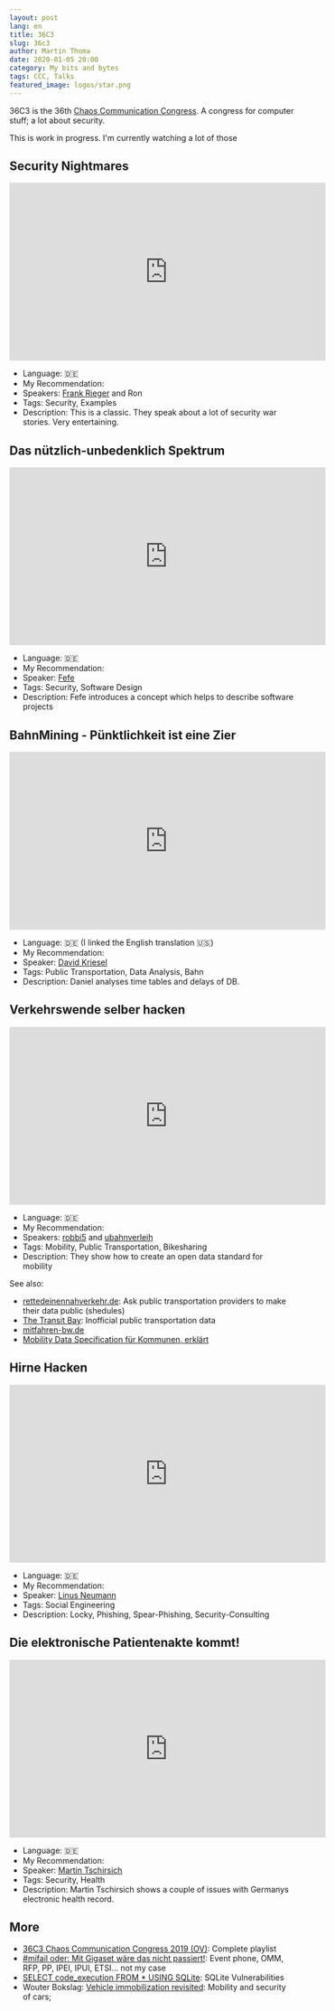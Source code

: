 ```yaml
---
layout: post
lang: en
title: 36C3
slug: 36c3
author: Martin Thoma
date: 2020-01-05 20:00
category: My bits and bytes
tags: CCC, Talks
featured_image: logos/star.png
---
```

36C3 is the 36th
[Chaos Communication Congress](https://en.wikipedia.org/wiki/Chaos_Communication_Congress).
A congress for computer stuff; a lot about security.

<style>
.checked {
  color: orange;
}
</style>

<div class="info">This is work in progress. I'm currently watching a lot of those</div>


## Security Nightmares

<iframe width="560" height="315" src="https://www.youtube-nocookie.com/embed/byZBO7EHnFQ" frameborder="0" allow="accelerometer; autoplay; encrypted-media; gyroscope; picture-in-picture" allowfullscreen></iframe>

* Language: 🇩🇪
* My Recommendation: <span class="fa fa-star checked"></span><span class="fa fa-star checked"></span><span class="fa fa-star checked"></span><span class="fa fa-star checked"></span><span class="fa fa-star checked"></span>
* Speakers: [Frank Rieger](https://de.wikipedia.org/wiki/Frank_Rieger) and Ron
* Tags: Security, Examples
* Description: This is a classic. They speak about a lot of security war
  stories. Very entertaining.


## Das nützlich-unbedenklich Spektrum

<iframe width="560" height="315" src="https://www.youtube-nocookie.com/embed/31xA9p3pYE4" frameborder="0" allow="accelerometer; autoplay; encrypted-media; gyroscope; picture-in-picture" allowfullscreen></iframe>

* Language: 🇩🇪
* My Recommendation: <span class="fa fa-star checked"></span><span class="fa fa-star checked"></span><span class="fa fa-star checked"></span><span class="fa fa-star checked"></span><span class="fa fa-star checked"></span>
* Speaker: [Fefe](https://en.wikipedia.org/wiki/Felix_von_Leitner)
* Tags: Security, Software Design
* Description: Fefe introduces a concept which helps to describe software
  projects


## BahnMining - Pünktlichkeit ist eine Zier

<iframe width="560" height="315" src="https://www.youtube-nocookie.com/embed/AGCmPLWZKd8" frameborder="0" allow="accelerometer; autoplay; encrypted-media; gyroscope; picture-in-picture" allowfullscreen></iframe>

* Language: 🇩🇪 (I linked the English translation 🇺🇸)
* My Recommendation: <span class="fa fa-star checked"></span><span class="fa fa-star checked"></span><span class="fa fa-star checked"></span><span class="fa fa-star checked"></span><span class="fa fa-star checked"></span>
* Speaker: <a href="http://www.dkriesel.com/">David Kriesel</a>
* Tags: Public Transportation, Data Analysis, Bahn
* Description: Daniel analyses time tables and delays of DB.


## Verkehrswende selber hacken

<iframe width="560" height="315" src="https://www.youtube-nocookie.com/embed/WhgRRpA3b2c" frameborder="0" allow="accelerometer; autoplay; encrypted-media; gyroscope; picture-in-picture" allowfullscreen></iframe>

* Language: 🇩🇪
* My Recommendation: <span class="fa fa-star checked"></span><span class="fa fa-star checked"></span><span class="fa fa-star checked"></span><span class="fa fa-star checked"></span><span class="fa fa-star checked"></span>
* Speakers: <a href="https://robbi5.de/">robbi5</a> and <a href="https://github.com/ubahnverleih">ubahnverleih</a>
* Tags: Mobility, Public Transportation, Bikesharing
* Description: They show how to create an open data standard for mobility


See also:

* [rettedeinennahverkehr.de](https://rettedeinennahverkehr.de/): Ask public transportation providers to make their data public (shedules)
* [The Transit Bay](https://transitbay.org/): Inofficial public transportation data
* [mitfahren-bw.de](https://mitfahren-bw.de/)
* [Mobility Data Specification für Kommunen, erklärt](https://radforschung.org/log/mds-fuer-kommunen-erklaert/)


## Hirne Hacken

<iframe width="560" height="315" src="https://www.youtube-nocookie.com/embed/BreKdM7CKnY" frameborder="0" allow="accelerometer; autoplay; encrypted-media; gyroscope; picture-in-picture" allowfullscreen></iframe>

* Language: 🇩🇪
* My Recommendation: <span class="fa fa-star checked"></span><span class="fa fa-star checked"></span><span class="fa fa-star checked"></span><span class="fa fa-star checked"></span><span class="fa fa-star checked"></span>
* Speaker: <a href="https://de.wikipedia.org/wiki/Linus_Neumann">Linus Neumann</a>
* Tags: Social Engineering
* Description: Locky, Phishing, Spear-Phishing, Security-Consulting


## Die elektronische Patientenakte kommt!

<iframe width="560" height="315" src="https://www.youtube-nocookie.com/embed/q6l_B2fgJjM" frameborder="0" allow="accelerometer; autoplay; encrypted-media; gyroscope; picture-in-picture" allowfullscreen></iframe>

* Language: 🇩🇪
* My Recommendation: <span class="fa fa-star checked"></span><span class="fa fa-star checked"></span><span class="fa fa-star checked"></span><span class="fa fa-star checked"></span><span class="fa fa-star"></span>
* Speaker: [Martin Tschirsich](https://www.linkedin.com/in/martin-tschirsich)
* Tags: Security, Health
* Description: Martin Tschirsich shows a couple of issues with Germanys
  electronic health record.


## More

* [36C3 Chaos Communication Congress 2019 (OV)](https://www.youtube.com/watch?v=31xA9p3pYE4&list=PL_IxoDz1Nq2YjnEpUMSqeqVUXgyEcsJdu): Complete playlist
* [#mifail oder: Mit Gigaset wäre das nicht passiert!](https://www.youtube.com/watch?v=9nXKbwEJPxU): Event phone, OMM, RFP, PP, IPEI, IPUI, ETSI... not my case
* [SELECT code_execution FROM * USING SQLite](https://www.youtube.com/watch?v=N6MAhXfuv74&list=PL_IxoDz1Nq2YjnEpUMSqeqVUXgyEcsJdu): SQLite Vulnerabilities
* Wouter Bokslag: [Vehicle immobilization revisited](https://www.youtube.com/watch?v=z_WlOc_Kzh8): Mobility and security of cars;

